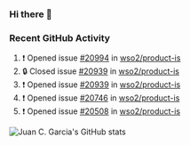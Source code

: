 ### Hi there 👋

<!--
**jcgarciaa/jcgarciaa** is a ✨ _special_ ✨ repository because its `README.md` (this file) appears on your GitHub profile.

Here are some ideas to get you started:

- 🔭 I’m currently working on ...
- 🌱 I’m currently learning ...
- 👯 I’m looking to collaborate on ...
- 🤔 I’m looking for help with ...
- 💬 Ask me about ...
- 📫 How to reach me: ...
- 😄 Pronouns: ...
- ⚡ Fun fact: ...
-->

### Recent GitHub Activity

<!--START_SECTION:activity-->
1. ❗ Opened issue [#20994](https://github.com/wso2/product-is/issues/20994) in [wso2/product-is](https://github.com/wso2/product-is)
2. 🔒 Closed issue [#20939](https://github.com/wso2/product-is/issues/20939) in [wso2/product-is](https://github.com/wso2/product-is)
3. ❗ Opened issue [#20939](https://github.com/wso2/product-is/issues/20939) in [wso2/product-is](https://github.com/wso2/product-is)
4. ❗ Opened issue [#20746](https://github.com/wso2/product-is/issues/20746) in [wso2/product-is](https://github.com/wso2/product-is)
5. ❗ Opened issue [#20508](https://github.com/wso2/product-is/issues/20508) in [wso2/product-is](https://github.com/wso2/product-is)
<!--END_SECTION:activity-->

![Juan C. Garcia's GitHub stats](https://github-readme-stats.vercel.app/api?username=jcgarciaa&count_private=true&show_icons=true&hide_border=true)